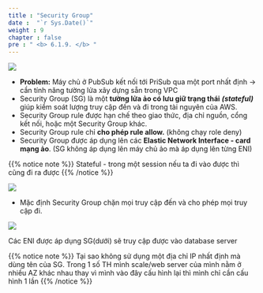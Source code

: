 ```yaml
---
title : "Security Group"
date :  "`r Sys.Date()`" 
weight : 9
chapter : false
pre : " <b> 6.1.9. </b> "
---
```


![](/images/5/006.png)

- **Problem:** Máy chủ ở PubSub kết nối tới PriSub qua một port nhất định → cần tính năng tường lửa xây dựng sẵn trong VPC
- Security Group (SG) là một **tường lửa ảo có lưu giữ trạng thái** ***(stateful)*** giúp kiểm soát lượng truy cập đến và đi trong tài nguyên của AWS.
- Security Group rule được hạn chế theo giao thức, địa chỉ nguồn, cổng kết nối, hoặc một Security Group khác.
- Security Group rule chỉ **cho phép rule allow.** (không chạy role deny)
- Security Group được áp dụng lên các **Elastic Network Interface - card mạng ảo**. (SG không áp dụng lên máy chủ ảo mà áp dụng lên từng ENI)

{{% notice note %}}
Stateful - trong một session nếu ta đi vào được thì cũng đi ra được
{{% /notice %}}

![](/images/5/007.png)

- Mặc định Security Group chặn mọi truy cập đến và cho phép mọi truy cập đi.

![](/images/5/008.png)

Các ENI được áp dụng SG(dưới) sẽ truy cập được vào database server 

{{% notice note %}}
Tại sao không sử dụng một địa chỉ IP nhất định mà dùng tên của SG. Trong 1 số TH mình scale/web server của mình nằm ở nhiều AZ khác nhau thay vì mình vào đây cấu hình lại thì mình chỉ cần cấu hình 1 lần
{{% /notice %}}